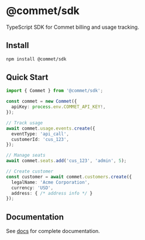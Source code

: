 # @commet/sdk

TypeScript SDK for Commet billing and usage tracking.

## Install

```bash
npm install @commet/sdk
```

## Quick Start

```typescript
import { Commet } from '@commet/sdk';

const commet = new Commet({
  apiKey: process.env.COMMET_API_KEY!,
});

// Track usage
await commet.usage.events.create({
  eventType: 'api_call',
  customerId: 'cus_123',
});

// Manage seats
await commet.seats.add('cus_123', 'admin', 5);

// Create customer
const customer = await commet.customers.create({
  legalName: 'Acme Corporation',
  currency: 'USD',
  address: { /* address info */ }
});
```

## Documentation

See [docs](https://docs.commet.co) for complete documentation.